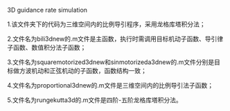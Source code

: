 
3D guidance rate simulation


1.该文件夹下的代码为三维空间内的比例导引程序，采用龙格库塔积分法；

2.文件名为bili3dnew的.m文件是主函数，执行时需调用目标机动子函数、导引律子函数、数值积分法子函数；

3.文件名为squaremotorized3dnew和sinmotorizeda3dnew的.m文件分别是目标做方波机动和正弦机动的子函数，函数结构一致；

4.文件名为proportional3dnew的.m文件是三维空间内的比例导引法子函数；

5.文件名为rungekutta3d的.m文件是四阶-五阶龙格库塔积分法。
